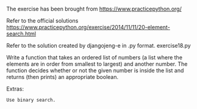 The exercise has been brought from https://www.practicepython.org/

Refer to the official solutions https://www.practicepython.org/exercise/2014/11/11/20-element-search.html

Refer to the solution created by djangojeng-e in .py format. exercise18.py


Write a function that takes an ordered list of numbers (a list where the elements are in order from smallest to largest) and another number. The function decides whether or not the given number is inside the list and returns (then prints) an appropriate boolean.

Extras:

    Use binary search.

